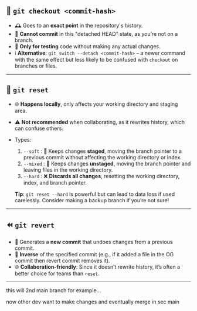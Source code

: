 ## 🔄 `git checkout <commit-hash>`
- 🕰️ Goes to an **exact point** in the repository's history.
- 🚫 **Cannot commit** in this "detached HEAD" state, as you’re not on a branch.
- 🧪 **Only for testing** code without making any actual changes.
- ℹ️ **Alternative**: `git switch --detach <commit-hash>` – a newer command with the same effect but less likely to be confused with `checkout` on branches or files.

---

## 🔄 `git reset`
- 🌐 **Happens locally**, only affects your working directory and staging area.
- ⚠️ **Not recommended** when collaborating, as it rewrites history, which can confuse others.
- Types:
  1. `--soft` : 📝 Keeps changes **staged**, moving the branch pointer to a previous commit without affecting the working directory or index.
  2. `--mixed` : 📝 Keeps changes **unstaged**, moving the branch pointer and leaving files in the working directory.
  3. `--hard` : ❌ **Discards all changes**, resetting the working directory, index, and branch pointer.
  
   **Tip**: `git reset --hard` is powerful but can lead to data loss if used carelessly. Consider making a backup branch if you’re not sure!

---

## ⏪ `git revert`
- 📜 Generates a **new commit** that undoes changes from a previous commit.
- 🔄 **Inverse** of the specified commit (e.g., if it added a file in the OG commit then revert commit removes it).
- 🌐 **Collaboration-friendly**: Since it doesn’t rewrite history, it’s often a better choice for teams than `reset`.

---


this will 2nd main branch for example...

now other dev want to make changes and eventually merge in sec main